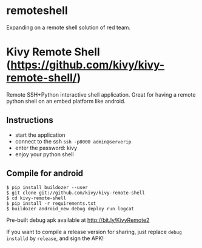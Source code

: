 # remoteshell
Expanding on a remote shell solution of red team.

Kivy Remote Shell (https://github.com/kivy/kivy-remote-shell/)
=================

Remote SSH+Python interactive shell application. Great for having a remote
python shell on an embed platform like android.


Instructions
------------

* start the application
* connect to the ssh `ssh -p8000 admin@serverip`
* enter the password: kivy
* enjoy your python shell


Compile for android
-------------------


```
$ pip install buildozer --user
$ git clone git://github.com/kivy/kivy-remote-shell
$ cd kivy-remote-shell
$ pip install -r requirements.txt
$ buildozer android_new debug deploy run logcat
```

Pre-built debug apk available at http://bit.ly/KivyRemote2


If you want to compile a release version for sharing, just replace `debug
installd` by `release`, and sign the APK!

